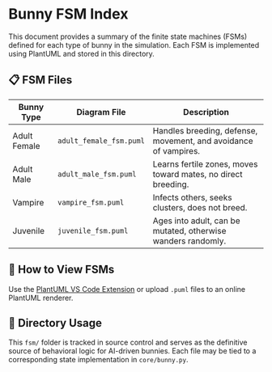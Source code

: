 # Bunny FSM Index

This document provides a summary of the finite state machines (FSMs) defined for each type of bunny in the simulation. Each FSM is implemented using PlantUML and stored in this directory.

## 📋 FSM Files

| Bunny Type    | Diagram File                     | Description |
|---------------|-----------------------------------|-------------|
| Adult Female  | `adult_female_fsm.puml`          | Handles breeding, defense, movement, and avoidance of vampires. |
| Adult Male    | `adult_male_fsm.puml`            | Learns fertile zones, moves toward mates, no direct breeding. |
| Vampire       | `vampire_fsm.puml`               | Infects others, seeks clusters, does not breed. |
| Juvenile      | `juvenile_fsm.puml`              | Ages into adult, can be mutated, otherwise wanders randomly. |

## 🧠 How to View FSMs

Use the [PlantUML VS Code Extension](https://marketplace.visualstudio.com/items?itemName=jebbs.plantuml) or upload `.puml` files to an online PlantUML renderer.

## 📁 Directory Usage

This `fsm/` folder is tracked in source control and serves as the definitive source of behavioral logic for AI-driven bunnies. Each file may be tied to a corresponding state implementation in `core/bunny.py`.

